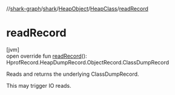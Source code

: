 //[shark-graph](../../../../index.md)/[shark](../../index.md)/[HeapObject](../index.md)/[HeapClass](index.md)/[readRecord](read-record.md)

# readRecord

[jvm]\
open override fun [readRecord](read-record.md)(): HprofRecord.HeapDumpRecord.ObjectRecord.ClassDumpRecord

Reads and returns the underlying ClassDumpRecord.

This may trigger IO reads.
